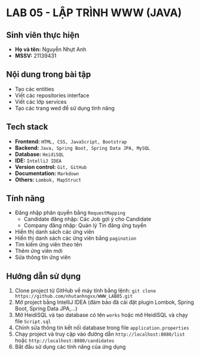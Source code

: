 # LAB 05 - LẬP TRÌNH WWW (JAVA)
## Sinh viên thực hiện
- **Họ và tên:** Nguyễn Nhựt Anh
- **MSSV:** 21139431
## Nội dung trong bài tập
- Tạo các entities
- Viết các repositories interface
- Viết các lớp services
- Tạo các trang wed để sử dụng tính năng
## Tech stack
- **Frontend:** `HTML, CSS, JavaScript, Bootstrap`
- **Backend:** `Java, Spring Boot, Spring Data JPA, MySQL`
- **Database:** `HeidiSQL`
- **IDE:** `IntelliJ IDEA`
- **Version control:** `Git, GitHub`
- **Documentation:** `Markdown`
- **Others:** `Lombok, MapStruct`
## Tính năng
- Đăng nhập phân quyền bằng `RequestMapping`
	+ Candidate đăng nhập: Các Job gợi ý cho Candidate
	+ Company đăng nhập: Quản lý Tin đăng ứng tuyển
- Hiển thị danh sách các ứng viên
- Hiển thị danh sách các ứng viên bằng `pagination`
- Tìm kiếm ứng viên theo tên 
- Thêm ứng viên mới 
- Sửa thông tin ứng viên
## Hướng dẫn sử dụng
1. Clone project từ GitHub về máy tính bằng lệnh:
`git clone https://github.com/nhutanhngxx/WWW_LAB05.git`
2. Mở project bằng IntelliJ IDEA (đảm bảo đã cài đặt plugin Lombok, Spring Boot, Spring Data JPA,...)
3. Mở HeidiSQL và tạo database có tên `works` hoặc mở HeidiSQL và chạy file `Script.sql`
4. Chỉnh sửa thông tin kết nối database trong file `application.properties`
5. Chạy project và truy cập vào đường dẫn `http://localhost:8080/list` hoặc `http://localhost:8080/candidates`
6. Bắt đầu sử dụng các tính năng của ứng dụng
